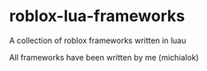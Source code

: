 # roblox-lua-frameworks
A collection of roblox frameworks written in luau

All frameworks have been written by me (michialok)
